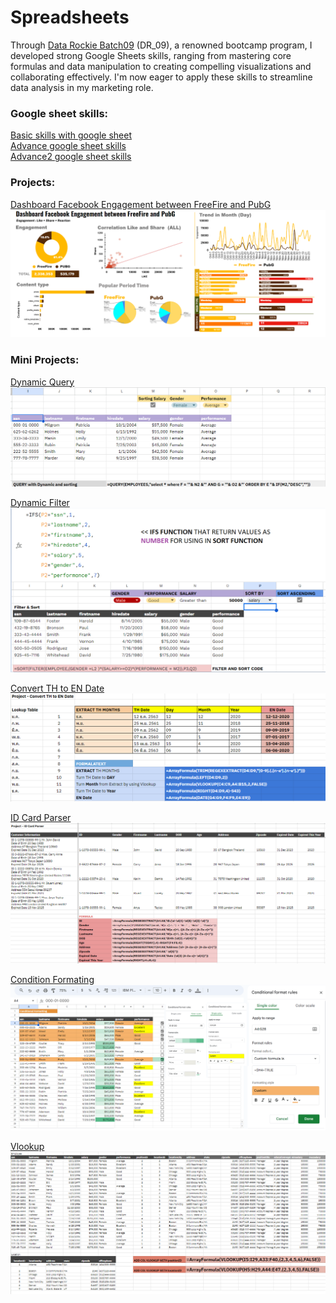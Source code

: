 # Spreadsheets

Through [Data Rockie Batch09](https://datarockie.com/) (DR_09), a renowned bootcamp program, I developed strong Google Sheets skills, ranging from mastering core formulas and data manipulation to creating compelling visualizations and collaborating effectively. I'm now eager to apply these skills to streamline data analysis in my marketing role.

### Google sheet skills:
[Basic skills with google sheet](https://docs.google.com/spreadsheets/d/1xyaaMx6m7XDoxtL8WMwCQPbCHC7pCbNdIq90hUImMbk/edit#gid=1110784364)
\
[Advance google sheet skills](https://docs.google.com/spreadsheets/d/159VDouxk3tNU1SsCkzZ97-1CwB4PjZ02CQinvs6WYXs/edit#gid=0)
\
[Advance2 google sheet skills](https://docs.google.com/spreadsheets/d/1go2xz6dZD_6PS2bUb7yOsNZWeTGuJehygS2wti5pXZw/edit#gid=0)

### Projects:
[Dashboard Facebook Engagement between FreeFire and PubG](https://docs.google.com/spreadsheets/d/1XD8m9Ii2ptBXbX2zKenrfwgdHNjYlxiDg_PorA7pvPc/edit#gid=102198944)
![DBFFvPB](https://github.com/nuengP/Spreadsheets/blob/main/Dashboard_FFvPG_ggs.PNG)

### Mini Projects:
[Dynamic Query](https://docs.google.com/spreadsheets/d/159VDouxk3tNU1SsCkzZ97-1CwB4PjZ02CQinvs6WYXs/edit#gid=1981431105)
![HW3](https://github.com/nuengP/Spreadsheets/blob/main/PBC-GGS-HW3.PNG)

[Dynamic Filter](https://docs.google.com/spreadsheets/d/159VDouxk3tNU1SsCkzZ97-1CwB4PjZ02CQinvs6WYXs/edit#gid=151074853)
![image](https://github.com/nuengP/Spreadsheets/blob/main/image.png)

[Convert TH to EN Date](https://docs.google.com/spreadsheets/d/159VDouxk3tNU1SsCkzZ97-1CwB4PjZ02CQinvs6WYXs/edit#gid=1656509133)
![HW5](https://github.com/nuengP/Spreadsheets/blob/main/PBC-GGS-HW5.PNG)

[ID Card Parser](https://docs.google.com/spreadsheets/d/159VDouxk3tNU1SsCkzZ97-1CwB4PjZ02CQinvs6WYXs/edit#gid=2014543270)
![HW6](https://github.com/nuengP/Spreadsheets/blob/main/PBC-GGS-HW6.PNG)

[Condition Formating](https://docs.google.com/spreadsheets/d/159VDouxk3tNU1SsCkzZ97-1CwB4PjZ02CQinvs6WYXs/edit#gid=101149468)
![HW1](https://github.com/nuengP/Spreadsheets/blob/main/PBC-GGS-HW1.png)

[Vlookup](https://docs.google.com/spreadsheets/d/159VDouxk3tNU1SsCkzZ97-1CwB4PjZ02CQinvs6WYXs/edit#gid=927611170)
![HW4](https://github.com/nuengP/Spreadsheets/blob/main/PBC-GGS-HW4.PNG)



